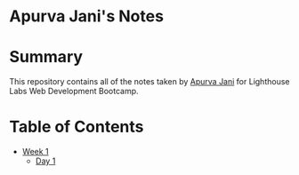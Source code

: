 # Apurva Jani's Notes

# Summary
This repository contains all of the notes taken by [Apurva Jani](https://github.com/janiapurva/lighthouse-web-notes) for Lighthouse Labs Web Development Bootcamp.


# Table of Contents
* [Week 1](/week_1)
  * [Day 1](/Week_1/Day_1)
  

